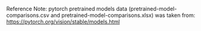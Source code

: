 
Reference Note: pytorch pretrained models data (pretrained-model-comparisons.csv and pretrained-model-comparisons.xlsx) was taken from:
	https://pytorch.org/vision/stable/models.html 
